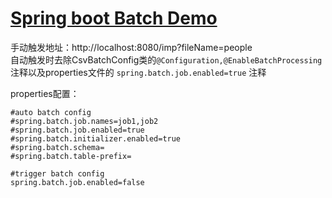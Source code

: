 # [Spring boot Batch Demo](https://github.com/shuchun/bootExample/tree/master/batch)

手动触发地址：http://localhost:8080/imp?fileName=people    
自动触发时去除CsvBatchConfig类的``` @Configuration,@EnableBatchProcessing ```  注释以及properties文件的 ``` spring.batch.job.enabled=true ```   注释

properties配置：     
```
#auto batch config
#spring.batch.job.names=job1,job2
#spring.batch.job.enabled=true
#spring.batch.initializer.enabled=true
#spring.batch.schema=
#spring.batch.table-prefix=

#trigger batch config
spring.batch.job.enabled=false
```
